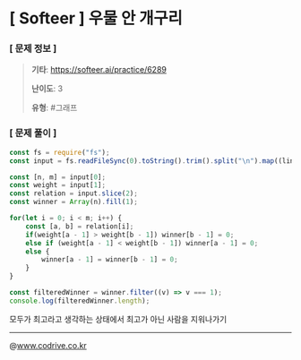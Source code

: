 # [ Softeer ] 우물 안 개구리

### [ 문제 정보 ]
> **기타**: https://softeer.ai/practice/6289
> 
> **난이도**: 3
>
> **유형**: #그래프


### [ 문제 풀이 ]
```JavaScript
const fs = require("fs");
const input = fs.readFileSync(0).toString().trim().split("\n").map((line) => line.split(" ").map(Number));

const [n, m] = input[0];
const weight = input[1];
const relation = input.slice(2);
const winner = Array(n).fill(1);

for(let i = 0; i < m; i++) {
    const [a, b] = relation[i];
    if(weight[a - 1] > weight[b - 1]) winner[b - 1] = 0;
    else if (weight[a - 1] < weight[b - 1]) winner[a - 1] = 0;
    else {
        winner[a - 1] = winner[b - 1] = 0;
    }
}

const filteredWinner = winner.filter((v) => v === 1);
console.log(filteredWinner.length);
```
모두가 최고라고 생각하는 상태에서 최고가 아닌 사람을 지워나가기


---
@www.codrive.co.kr